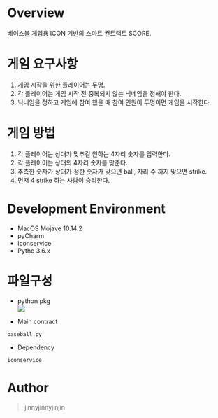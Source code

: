 # Overview
베이스볼 게임용 ICON 기반의 스마트 컨트랙트 SCORE. 

# 게임 요구사항
1. 게임 시작을 위한 플레이어는 두명.
2. 각 플레이어는 게임 시작 전 중복되지 않는 닉네임을 정해야 한다.
3. 닉네임을 정하고 게임에 참여 했을 때 참여 인원이 두명이면 게임을 시작한다.

# 게임 방법
1. 각 플레이어는 상대가 맞추길 원하는 4자리 숫자를 입력한다.
2. 각 플레이어는 상대의 4자리 숫자를 맞춘다.
3. 추측한 숫자가 상대가 정한 숫자가 맞으면 ball, 자리 수 까지 맞으면 strike.
4. 먼저 4 strike 하는 사람이 승리한다.

# Development Environment
* MacOS Mojave 10.14.2
* pyCharm
* iconservice
* Pytho 3.6.x

# 파일구성
* python pkg  
<img src="https://github.com/jinnyjinnyjinjin/smart-contracts/blob/master/Baseball/img/tree.png"></img>

* Main contract
```
baseball.py
```
* Dependency
```
iconservice
```
# Author
> jinnyjinnyjinjin
